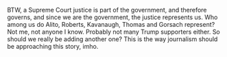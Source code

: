 BTW, a Supreme Court justice is part of the government, and therefore governs, and since we are the government, the justice represents us. Who among us do Alito, Roberts, Kavanaugh, Thomas and Gorsach represent? Not me, not anyone I know. Probably not many Trump supporters either. So should we really be adding another one? This is the way journalism should be approaching this story, imho. 
